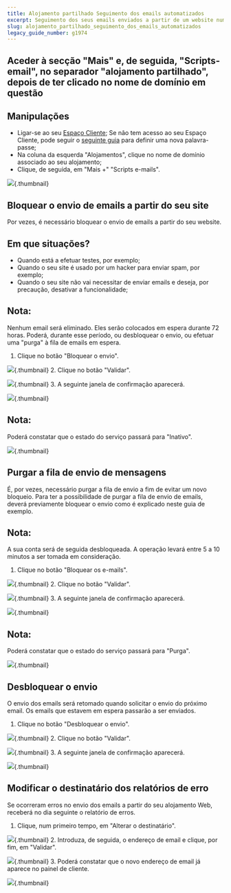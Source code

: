 ```yaml
---
title: Alojamento partilhado Seguimento dos emails automatizados
excerpt: Seguimento dos seus emails enviados a partir de um website num alojamento partilhado OVH
slug: alojamento_partilhado_seguimento_dos_emails_automatizados
legacy_guide_number: g1974
---
```



## Aceder à secção "Mais" e, de seguida, "Scripts-email", no separador "alojamento partilhado", depois de ter clicado no nome de domínio em questão

## Manipulações

- Ligar-se ao seu [Espaço Cliente](https://www.ovh.com/auth/?action=gotomanager&from=https://www.ovh.pt/&ovhSubsidiary=pt);
Se não tem acesso ao seu Espaço Cliente, pode seguir o [seguinte guia](https://www.ovh.com/fr/g1909.mutualise_gerer_et_acceder_a_ses_mots_de_passe#les_differents_mots_de_passe_lies_au_service_mutualise_dovh_lacces_au_manager_dovh) para definir uma nova palavra-passe;
- Na coluna da esquerda "Alojamentos", clique no nome de domínio associado ao seu alojamento;
- Clique, de seguida, em "Mais +" "Scripts e-mails".



![](images/img_3110.jpg){.thumbnail}


## Bloquear o envio de emails a partir do seu site
Por vezes, é necessário bloquear o envio de emails a partir do seu website.

## Em que situações?

- Quando está a efetuar testes, por exemplo;
- Quando o seu site é usado por um hacker para enviar spam, por exemplo;
- Quando o seu site não vai necessitar de enviar emails e deseja, por precaução, desativar a funcionalidade;



## Nota:
Nenhum email será eliminado. Eles serão colocados em espera durante 72 horas. Poderá, durante esse período, ou desbloquear o envio, ou efetuar uma "purga" à fila de emails em espera.
1. Clique no botão "Bloquear o envio".

![](images/img_3111.jpg){.thumbnail}
2. Clique no botão "Validar".

![](images/img_3112.jpg){.thumbnail}
3. A seguinte janela de confirmação aparecerá.

![](images/img_3113.jpg){.thumbnail}

## Nota:
Poderá constatar que o estado do serviço passará para "Inativo".

![](images/img_3114.jpg){.thumbnail}


## Purgar a fila de envio de mensagens
É, por vezes, necessário purgar a fila de envio a fim de evitar um novo bloqueio. Para ter a possibilidade de purgar a fila de envio de emails, deverá previamente bloquear o envio como é explicado neste guia de exemplo.

## Nota:
A sua conta será de seguida desbloqueada. A operação levará entre 5 a 10 minutos a ser tomada em consideração.
1. Clique no botão "Bloquear os e-mails".

![](images/img_3115.jpg){.thumbnail}
2. Clique no botão "Validar".

![](images/img_3116.jpg){.thumbnail}
3. A seguinte janela de confirmação aparecerá.

![](images/img_3117.jpg){.thumbnail}

## Nota:
Poderá constatar que o estado do serviço passará para "Purga".

![](images/img_3118.jpg){.thumbnail}


## Desbloquear o envio
O envio dos emails será retomado quando solicitar o envio do próximo email. Os emails que estavem em espera passarão a ser enviados.
1. Clique no botão "Desbloquear o envio".

![](images/img_3122.jpg){.thumbnail}
2. Clique no botão "Validar".

![](images/img_3123.jpg){.thumbnail}
3. A seguinte janela de confirmação aparecerá.

![](images/img_3124.jpg){.thumbnail}


## Modificar o destinatário dos relatórios de erro
Se ocorreram erros no envio dos emails a partir do seu alojamento Web, receberá no dia seguinte o relatório de erros.
1. Clique, num primeiro tempo, em "Alterar o destinatário".

![](images/img_3119.jpg){.thumbnail}
2. Introduza, de seguida, o endereço de email e clique, por fim, em "Validar".

![](images/img_3120.jpg){.thumbnail}
3. Poderá constatar que o novo endereço de email já aparece no painel de cliente.

![](images/img_3121.jpg){.thumbnail}

